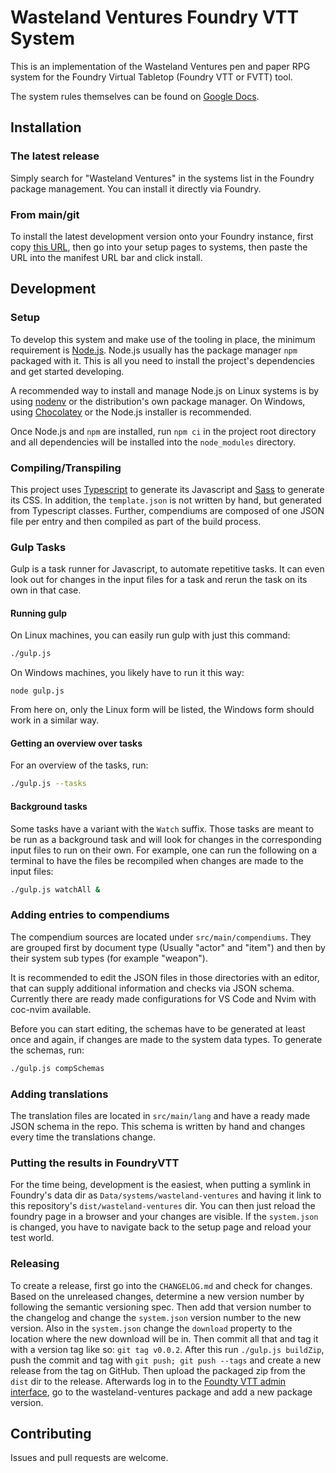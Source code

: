# Wasteland Ventures Foundry VTT System

This is an implementation of the Wasteland Ventures pen and paper RPG system for
the Foundry Virtual Tabletop (Foundry VTT or FVTT) tool.

The system rules themselves can be found on [Google Docs][rules].

## Installation

### The latest release

Simply search for "Wasteland Ventures" in the systems list in the Foundry
package management. You can install it directly via Foundry.

### From main/git

To install the latest development version onto your Foundry instance, first copy
[this URL][system], then go into your setup pages to systems, then paste the URL
into the manifest URL bar and click install.

## Development

### Setup

To develop this system and make use of the tooling in place, the minimum
requirement is [Node.js][node-js]. Node.js usually has the package manager `npm`
packaged with it. This is all you need to install the project's dependencies and
get started developing.

A recommended way to install and manage Node.js on Linux systems is by using
[nodenv][nodenv] or the distribution's own package manager. On Windows, using
[Chocolatey][choco] or the Node.js installer is recommended.

Once Node.js and `npm` are installed, run `npm ci` in the project root directory
and all dependencies will be installed into the `node_modules` directory.

### Compiling/Transpiling

This project uses [Typescript][ts] to generate its Javascript and [Sass][sass]
to generate its CSS. In addition, the `template.json` is not written by hand,
but generated from Typescript classes. Further, compendiums are composed of one
JSON file per entry and then compiled as part of the build process.

### Gulp Tasks

Gulp is a task runner for Javascript, to automate repetitive tasks. It can even
look out for changes in the input files for a task and rerun the task on its own
in that case.

#### Running gulp

On Linux machines, you can easily run gulp with just this command:

```sh
./gulp.js
```

On Windows machines, you likely have to run it this way:

```pwsh
node gulp.js
```

From here on, only the Linux form will be listed, the Windows form should work
in a similar way.

#### Getting an overview over tasks

For an overview of the tasks, run:

```sh
./gulp.js --tasks
```

#### Background tasks

Some tasks have a variant with the `Watch` suffix. Those tasks are meant to be
run as a background task and will look for changes in the corresponding input
files to run on their own. For example, one can run the following on a terminal
to have the files be recompiled when changes are made to the input files:

```sh
./gulp.js watchAll &
```

### Adding entries to compendiums

The compendium sources are located under `src/main/compendiums`. They are
grouped first by document type (Usually "actor" and "item") and then by their
system sub types (for example "weapon").

It is recommended to edit the JSON files in those directories with an editor,
that can supply additional information and checks via JSON schema. Currently
there are ready made configurations for VS Code and Nvim with coc-nvim
available.

Before you can start editing, the schemas have to be generated at least once and
again, if changes are made to the system data types. To generate the schemas,
run:

```sh
./gulp.js compSchemas
```

### Adding translations

The translation files are located in `src/main/lang` and have a ready made JSON
schema in the repo. This schema is written by hand and changes every time the
translations change.

### Putting the results in FoundryVTT

For the time being, development is the easiest, when putting a symlink in
Foundry's data dir as `Data/systems/wasteland-ventures` and having it link to
this repository's `dist/wasteland-ventures` dir. You can then just reload the
foundry page in a browser and your changes are visible. If the `system.json` is
changed, you have to navigate back to the setup page and reload your test world.

### Releasing

To create a release, first go into the `CHANGELOG.md` and check for changes.
Based on the unreleased changes, determine a new version number by following the
semantic versioning spec. Then add that version number to the changelog and
change the `system.json` version number to the new version. Also in the
`system.json` change the `download` property to the location where the new
download will be in. Then commit all that and tag it with a version tag like so:
`git tag v0.0.2`. After this run `./gulp.js buildZip`, push the commit and tag
with `git push; git push --tags` and create a new release from the tag on
GitHub. Then upload the packaged zip from the `dist` dir to the release.
Afterwards log in to the [Foundty VTT admin interface][foundry-admin], go to the
wasteland-ventures package and add a new package version.

## Contributing

Issues and pull requests are welcome.

[rules]: https://drive.google.com/drive/folders/0B9tzIuxnnTLrTzlsb3BMTlhpbFk?resourcekey=0-0eZ5HHuCDrAs8sYYkoOTLA
[system]: https://raw.githubusercontent.com/Wasteland-Ventures-Group/WV-VTT-module/main/src/main/system.json
[node-js]: https://nodejs.org/en/
[nodenv]: https://github.com/nodenv/nodenv
[choco]: https://chocolatey.org/
[ts]: https://www.typescriptlang.org/
[sass]: https://sass-lang.com/
[foundry-admin]: https://foundryvtt.com/admin
